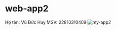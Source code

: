# web-app2
Họ tên: Vũ Đức Huy
MSV: 22810310409
![my-app2](https://github.com/user-attachments/assets/3fae569f-c0d9-4a85-9e29-0d1cfbd0d3ae)

